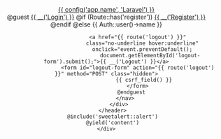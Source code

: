 <div id="app">
        <header class="bg-blue-900 py-4">
            <div class="container mx-auto flex justify-between items-center px-6">
                <div>
                    <a href="{{ url('/') }}" class="text-lg font-semibold text-gray-100 no-underline">
                        {{ config('app.name', 'Laravel') }}
                    </a>
                </div>
                <nav class="space-x-4 text-gray-300 text-sm sm:text-base">
                    @guest
                        <a class="no-underline hover:underline" href="{{ route('login') }}">{{ __('Login') }}</a>
                        @if (Route::has('register'))
                            <a class="no-underline hover:underline" href="{{ route('register') }}">{{ __('Register') }}</a>
                        @endif
                    @else
                        <span>{{ Auth::user()->name }}</span>

                        <a href="{{ route('logout') }}"
                           class="no-underline hover:underline"
                           onclick="event.preventDefault();
                                document.getElementById('logout-form').submit();">{{ __('Logout') }}</a>
                        <form id="logout-form" action="{{ route('logout') }}" method="POST" class="hidden">
                            {{ csrf_field() }}
                        </form>
                    @endguest
                </nav>
            </div>
        </header>
        @include('sweetalert::alert')
        @yield('content')
    </div>